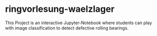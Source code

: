 # ringvorlesung-waelzlager
This Project is an interactive Jupyter-Notebook where students can play with image classification to detect defective rolling bearings.
